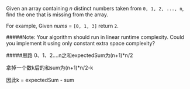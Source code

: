Given an array containing *n* distinct numbers taken from `0, 1, 2, ..., n`, find the one that is missing from the array.

For example,
Given *nums* = `[0, 1, 3]` return `2`.

#####Note:
Your algorithm should run in linear runtime complexity. Could you implement it using only constant extra space complexity?


#####思路
0、1、2....n之和expectedSum为(n+1)*n/2

拿掉一个数k后的和sum为(n+1)*n/2-k
  
因此k = expectedSum - sum